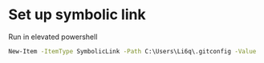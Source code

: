 # Set up symbolic link

Run in elevated powershell

```cmd
New-Item -ItemType SymbolicLink -Path C:\Users\Li6q\.gitconfig -Value .\gitconfig
```

